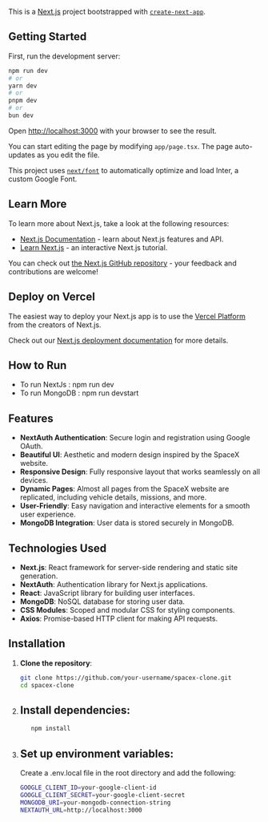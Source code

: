 This is a [Next.js](https://nextjs.org/) project bootstrapped with [`create-next-app`](https://github.com/vercel/next.js/tree/canary/packages/create-next-app).

## Getting Started

First, run the development server:

```bash
npm run dev
# or
yarn dev
# or
pnpm dev
# or
bun dev
```

Open [http://localhost:3000](http://localhost:3000) with your browser to see the result.

You can start editing the page by modifying `app/page.tsx`. The page auto-updates as you edit the file.

This project uses [`next/font`](https://nextjs.org/docs/basic-features/font-optimization) to automatically optimize and load Inter, a custom Google Font.

## Learn More

To learn more about Next.js, take a look at the following resources:

- [Next.js Documentation](https://nextjs.org/docs) - learn about Next.js features and API.
- [Learn Next.js](https://nextjs.org/learn) - an interactive Next.js tutorial.

You can check out [the Next.js GitHub repository](https://github.com/vercel/next.js/) - your feedback and contributions are welcome!

## Deploy on Vercel

The easiest way to deploy your Next.js app is to use the [Vercel Platform](https://vercel.com/new?utm_medium=default-template&filter=next.js&utm_source=create-next-app&utm_campaign=create-next-app-readme) from the creators of Next.js.

Check out our [Next.js deployment documentation](https://nextjs.org/docs/deployment) for more details.

## How to Run

- To run NextJs : npm run dev
- To run MongoDB : npm run devstart

## Features

- **NextAuth Authentication**: Secure login and registration using Google OAuth.
- **Beautiful UI**: Aesthetic and modern design inspired by the SpaceX website.
- **Responsive Design**: Fully responsive layout that works seamlessly on all devices.
- **Dynamic Pages**: Almost all pages from the SpaceX website are replicated, including vehicle details, missions, and more.
- **User-Friendly**: Easy navigation and interactive elements for a smooth user experience.
- **MongoDB Integration**: User data is stored securely in MongoDB.

## Technologies Used

- **Next.js**: React framework for server-side rendering and static site generation.
- **NextAuth**: Authentication library for Next.js applications.
- **React**: JavaScript library for building user interfaces.
- **MongoDB**: NoSQL database for storing user data.
- **CSS Modules**: Scoped and modular CSS for styling components.
- **Axios**: Promise-based HTTP client for making API requests.

## Installation

1. **Clone the repository**:
   ```bash
   git clone https://github.com/your-username/spacex-clone.git
   cd spacex-clone

2. ## Install dependencies:
   ```bash
      npm install
   
2. ## Set up environment variables:

   Create a .env.local file in the root directory and add the following:
   ```bash
   GOOGLE_CLIENT_ID=your-google-client-id
   GOOGLE_CLIENT_SECRET=your-google-client-secret
   MONGODB_URI=your-mongodb-connection-string
   NEXTAUTH_URL=http://localhost:3000
